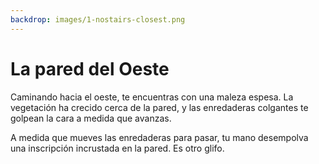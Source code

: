 ```yaml
---
backdrop: images/1-nostairs-closest.png
---
```


# La pared del Oeste

Caminando hacia el oeste, te encuentras con una maleza espesa. La vegetación ha crecido cerca de la pared, y las enredaderas colgantes te golpean la cara a medida que avanzas.

A medida que mueves las enredaderas para pasar, tu mano desempolva una inscripción incrustada en la pared. Es otro glifo.

<Item id="7" />

<Page url="398" instructions="Otro enigma. Tu guía te proporciona otra pista: '3: el DOM es una estructura ----'." action="Camina hacia el sur" condition="7" />
